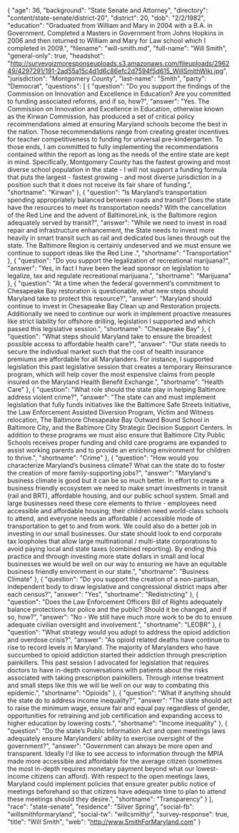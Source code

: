 {
  "age": 36,
  "background": "State Senate and Attorney",
  "directory": "content/state-senate/district-20",
  "district": 20,
  "dob": "2/2/1982",
  "education": "Graduated from William and Mary in 2004 with a B.A. in Government. Completed a Masters in Government from Johns Hopkins in 2006 and then returned to William and Mary for Law school which I completed in 2009.",
  "filename": "will-smith.md",
  "full-name": "Will Smith",
  "general-only": true,
  "headshot": "http://surveygizmoresponseuploads.s3.amazonaws.com/fileuploads/296249/4297291/191-2ad55a15c4d1d6c86efc2d7594f5d615_WillSmithWiki.jpg",
  "jurisdiction": "Montgomery County",
  "last-name": "Smith",
  "party": "Democrat",
  "questions": [
    {
      "question": "Do you support the findings of the Commission on Innovation and Excellence in Education? Are you committed to funding associated reforms, and if so, how?",
      "answer": "Yes. The Commission on Innovation and Excellence in Education, otherwise known as the Kirwan Commission, has produced a set of critical policy recommendations aimed at ensuring Maryland schools become the best in the nation.  Those recommendations range from creating greater incentives for teacher competitiveness to funding for universal pre-kindergarten.  To those ends, I am committed to fully implementing the recommendations contained within the report as long as the needs of the entire state are kept in mind.  Specifically, Montgomery County has the fastest growing and most diverse school population in the state - I will not support a funding formula that puts the largest - fastest growing - and most diverse jurisdiction in a position such that it does not receive its fair share of funding.",
      "shortname": "Kirwan"
    },
    {
      "question": "Is Maryland’s transportation spending appropriately balanced between roads and transit? Does the state have the resources to meet its transportation needs? With the cancellation of the Red Line and the advent of BaltimoreLink, is the Baltimore region adequately served by transit?",
      "answer": "While we need to invest in road repair and infrastructure enhancement, the State needs to invest more heavily in smart transit such as rail and dedicated bus lanes through out the state. The Baltimore Region is certainly undeserved and we must ensure we continue to support ideas like the Red Line .",
      "shortname": "Transportation"
    },
    {
      "question": "Do you support the legalization of recreational marijuana?",
      "answer": "Yes, in fact I have been the lead sponsor on legislation to legalize, tax and regulate recreational marijuana.",
      "shortname": "Marijuana"
    },
    {
      "question": "At a time when the federal government’s commitment to Chesapeake Bay restoration is questionable, what new steps should Maryland take to protect this resource?",
      "answer": "Maryland should continue to invest in Chesapeake Bay Clean up and Restoration projects. Additionally we need to continue our work in implement proactive measures like strict liability for offshore drilling, legislation I supported and which passed this legislative session.",
      "shortname": "Chesapeake Bay"
    },
    {
      "question": "What steps should Maryland take to ensure the broadest possible access to affordable health care?",
      "answer": "Our state needs to secure the individual market such that the cost of health insurance premiums are affordable for all Marylanders.  For instance, I supported legislation this past legislative session that creates a temporary Reinsurance program, which will help cover the most expensive claims from people insured on the Maryland Health Benefit Exchange.",
      "shortname": "Health Care"
    },
    {
      "question": "What role should the state play in helping Baltimore address violent crime?",
      "answer": "The state can and must implement legislation that fully funds initiatives like the Baltimore Safe Streets Initiative, the Law Enforcement Assisted Diversion Program, Victim and Witness relocation, The Baltimore Chesapeake Bay Outward Bound School in Baltimore City, and the Baltimore City Strategic Decision Support Centers. In addition to these programs we must also ensure that Baltimore City Public Schools receives proper funding and child care programs are expanded to assist working parents and to provide an enriching environment for children to thrive.",
      "shortname": "Crime"
    },
    {
      "question": "How would you characterize Maryland’s business climate? What can the state do to foster the creation of more family-supporting jobs?",
      "answer": "Maryland's business climate is good but it can be so much better. In effort to create a business friendly ecosystem we need to make smart investments in transit (rail and BRT), affordable housing, and our public school system.  Small and large businesses need these core elements to thrive - employees need accessible and affordable housing; their children need world-class schools to attend, and everyone needs an affordable / accessible mode of transportation to get to and from work.  We could also do a better job in investing in our small businesses.  Our state should look to end corporate tax loopholes that allow large multinational / multi-state corporations to avoid paying local and state taxes (combined reporting).  By ending this practice and through investing more state dollars in small and local businesses we would be well on our way to ensuring we have an equitable business friendly environment in our state.",
      "shortname": "Business Climate"
    },
    {
      "question": "Do you support the creation of a non-partisan, independent body to draw legislative and congressional district maps after each census?",
      "answer": "Yes",
      "shortname": "Redistricting"
    },
    {
      "question": "Does the Law Enforcement Officers Bill of Rights adequately balance protections for police and the public? Should it be changed, and if so, how?",
      "answer": "No - We still have much more work to be do to ensure adequate civilian oversight and involvement.",
      "shortname": "LEOBR"
    },
    {
      "question": "What strategy would you adopt to address the opioid addiction and overdose crisis?",
      "answer": "As opioid related deaths have continue to rise to record levels in Maryland. The majority of Marylanders who have succumbed to opioid addiction started their addiction through prescription painkillers.  This past session I advocated for legislation that requires doctors to have in-depth conversations with patients about the risks associated with taking prescription painkillers.  Through intense treatment and small steps like this we will be well on our way to combating this epidemic.",
      "shortname": "Opioids"
    },
    {
      "question": "What if anything should the state do to address income inequality?",
      "answer": "The state should act to raise the minimum wage, ensure fair and equal pay regardless of gender, opportunities for retraining and job certification and expanding access to higher education by lowering costs.",
      "shortname": "Income inequality"
    },
    {
      "question": "Do the state’s Public Information Act and open meetings laws adequately ensure Marylanders’ ability to exercise oversight of the government?",
      "answer": "Government can always be more open and transparent. Ideally I'd like to see access to information through the MPIA made more accessible and affordable for the average citizen (sometimes the most in-depth requires monetary payment beyond what our lowest-income citizens can afford). With  respect to the open meetings laws, Maryland could implement policies that ensure greater public notice of meetings beforehand so that citizens have adequate time to plan to attend these meetings should they desire.",
      "shortname": "Transparency"
    }
  ],
  "race": "state-senate",
  "residence": "Silver Spring",
  "social-fb": "willsmithformaryland",
  "social-tw": "willcsmithjr",
  "survey-response": true,
  "title": "Will Smith",
  "web": "http://www.SmithForMaryland.com"
}
